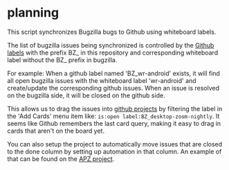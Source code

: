 # planning

This script synchronizes Bugzilla bugs to Github using whiteboard labels.

The list of bugzilla issues being synchronized is controlled by the [Github labels](https://github.com/FirefoxGraphics/planning/labels) with the prefix BZ_ in this repository and corresponding whiteboard label without the BZ_ prefix in bugzilla.


For example:
When a github label named 'BZ_wr-android' exists, it will find all open bugzilla issues with the whiteboard label 'wr-android' and create/update the corresponding github issues.
When an issue is resolved on the bugzilla side, it will be closed on the github side.

This allows us to drag the issues into [github projects](https://github.com/orgs/FirefoxGraphics/projects) by filtering the label in the 'Add Cards' menu item like: `is:open label:BZ_desktop-zoom-nightly`.
It seems like Github remembers the last card query, making it easy to drag in cards that aren't on the board yet.

You can also setup the project to automatically move issues that are closed to the done column by setting up automation in that column. An example of that can be found on the [APZ project](https://github.com/orgs/FirefoxGraphics/projects/7).

